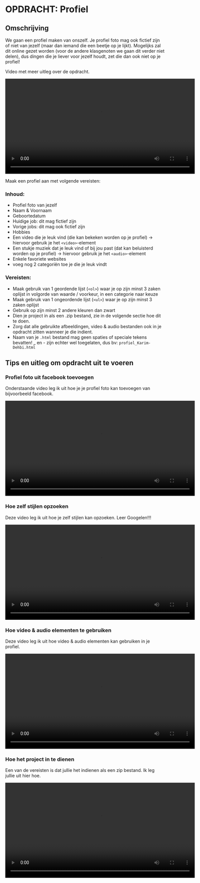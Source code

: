 # OPDRACHT: Profiel

## Omschrijving

We gaan een profiel maken van onszelf. Je profiel foto mag ook fictief zijn of niet van jezelf (maar dan iemand die een beetje op je lijkt). Mogelijks zal dit online gezet worden (voor de andere klasgenoten we gaan dit verder niet delen), dus dingen die je liever voor jezelf houdt, zet die dan ook niet op je profiel!

Video met meer uitleg over de opdracht.

<video width="600" controls>
<source src="profiel-opdracht.mkv">
</video>

Maak een profiel aan met volgende vereisten:

### Inhoud:
* Profiel foto van jezelf
* Naam & Voornaam
* Geboortedatum
* Huidige job: dit mag fictief zijn
* Vorige jobs: dit mag ook fictief zijn
* Hobbies
* Een video die je leuk vind (die kan bekeken worden op je profiel) -> hiervoor gebruik je het `<video>`-element
* Een stukje muziek dat je leuk vind of bij jou past (dat kan beluisterd worden op je profiel) -> hiervoor gebruik je het `<audio>`-element
* Enkele favoriete websites
* voeg nog 2 categoriën toe je die je leuk vindt

### Vereisten:
* Maak gebruik van 1 geordende lijst (`<ol>`) waar je op zijn minst 3 zaken oplijst in volgorde van waarde / voorkeur, in een categorie naar keuze
* Maak gebruik van 1 ongeordende lijst (`<ul>`) waar je op zijn minst 3 zaken oplijst
* Gebruik op zijn minst 2 andere kleuren dan zwart
* Dien je project in als een .zip bestand, zie in de volgende sectie hoe dit te doen.
* Zorg dat alle gebruikte afbeeldingen, video & audio bestanden ook in je opdracht zitten wanneer je die indient.
* Naam van je `.html` bestand mag geen spaties of speciale tekens bevatten! _ en - zijn echter wel toegelaten, dus bv: `profiel_Karim-Dehbi.html`

## Tips en uitleg om opdracht uit te voeren

### Profiel foto uit facebook toevoegen

Onderstaande video leg ik uit hoe je je profiel foto kan toevoegen van bijvoorbeeld facebook.

<video width="600" controls>
<source src="profiel-foto-toevoegen.mkv">
</video>

### Hoe zelf stijlen opzoeken

Deze video leg ik uit hoe je zelf stijlen kan opzoeken. Leer Googelen!!!

<video width="600" controls>
<source src="zelf-stijlen-opzoeken.mkv">
</video>

### Hoe video & audio elementen te gebruiken

Deze video leg ik uit hoe video & audio elementen kan gebruiken in je profiel.

<video width="600" controls>
<source src="profiel-extra-info-video-audio.mkv">
</video>


### Hoe het project in te dienen

Een van de vereisten is dat jullie het indienen als een zip bestand. Ik leg jullie uit hier hoe.

<video width="600" controls>
<source src="how-to-zip-project.mkv">
</video>




